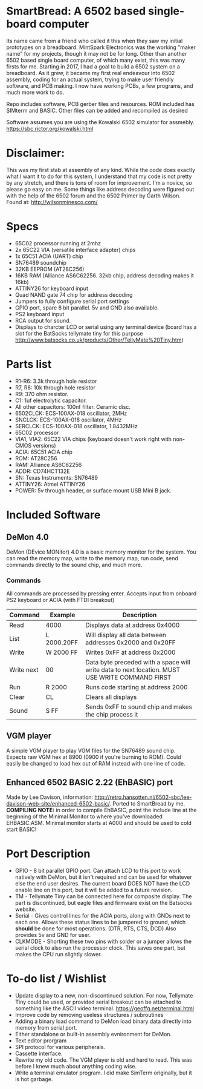 # SmartBread: A 6502 based single-board computer 
Its name came from a friend who called it this when they saw my initial prototypes on a breadboard. MintSpark Electronics was the working "maker name" for my projects, though it may not be for long. Other than another 6502 based single board computer, of which many exist, this was many firsts for me. Starting in 2017, I had a goal to build a 6502 system on a breadboard. As it grew, it became my first real endeavour into 6502 assembly, coding for an actual system, trying to make user friendly software, and PCB making. I now have working PCBs, a few programs, and much more work to do. 

Repo includes software, PCB gerber files and resources. ROM included has SIMterm and BASIC. Other files can be added and recompiled as desired 

Software assumes you are using the Kowalski 6502 simulator for assmebly. https://sbc.rictor.org/kowalski.html 

# Disclaimer: 
This was my first stab at assembly of any kind. While the code does exactly what I want it to do for this system, I understand that my code is not pretty by any stretch, and there is tons of room for improvement. I'm a novice, so please go easy on me. Some things like address decoding were figured out with the help of the 6502 forum and the 6502 Primer by Garth Wilson. Found at: http://wilsonminesco.com/

# Specs
- 65C02 processor running at 2mhz
- 2x 65C22 VIA (versatile interface adapter) chips
- 1x 65C51 ACIA (UART) chip
- SN76489 soundchip
- 32KB EEPROM (AT28C256)
- 16KB RAM (Alliance AS6C62256. 32kb chip, address decoding makes it 16kb)
- ATTINY26 for keyboard input
- Quad NAND gate 74 chip for address decoding
- Jumpers to fully configure serial port settings
- GPIO port, spare 8 bit parallel. 5v and GND also available. 
- PS2 keyboard input
- RCA output for sound. 
- Displays to charcter LCD or serial using any terminal device (board has a slot for the BatSocks tellymate tiny for this purpose http://www.batsocks.co.uk/products/Other/TellyMate%20Tiny.htm)

# Parts list
- R1-R6: 3.3k through hole resistor
- R7, R8: 10k through hole resistor
- R9: 370 ohm resistor. 
- C1: 1uf electrolytic capacitor. 
- All other capacitors: 100nf filter. Ceramic disc.
- 6502CLCK: ECS-100AX-018 oscillator, 2MHz
- SNCLCK: ECS-100AX-018 oscillator, 4MHz
- SERCLCK: ECS-100AX-018 oscillator, 1.8432MHz
- 65C02 processor
- VIA1, VIA2: 65C22 VIA chips (keyboard doesn't work right with non-CMOS versions)
- ACIA: 65C51 ACIA chip
- ROM: AT28C256
- RAM: Alliance AS6C62256
- ADDR: CD74HCT132E
- SN: Texas Instruments: SN76489
- ATTINY26: Atmel ATTINY26
- POWER: 5v through header, or surface mount USB Mini B jack. 

# Included Software
## DeMon 4.0
DeMon (DEvice MONitor) 4.0 is a basic memory monitor for the system. You can read the memory map, write to the memory map, run code, send commands directly to the sound chip, and much more. 
### Commands
All commands are processed by pressing enter. Accepts input from onboard PS2 keyboard or ACIA (with FTDI breakout)


| Command | Example | Description |         
| --------------- | --------------- | --------------- |
| Read  | 4000  | Displays data at address 0x4000  |
| List |L 2000.20FF| Will display all data between addresses 0x2000 and 0x20FF |
| Write  | W 2000 FF | Writes 0xFF at address 0x2000  |
| Write next | 00 | Data byte preceded with a space will write data to next location. MUST USE WRITE COMMAND FIRST |
| Run | R 2000 | Runs code starting at address 2000 | 
| Clear | CL | Clears all displays |
| Sound | S FF | Sends 0xFF to sound chip and makes the chip process it | 

## VGM player
A simple VGM player to play VGM files for the SN76489 sound chip. Expects raw VGM hex at 8900 (0900 if you're burning to ROM). Could easily be changed to load hex out of RAM instead with one line of code. 

## Enhanced 6502 BASIC 2.22 (EhBASIC) port
Made by Lee Davison, information: http://retro.hansotten.nl/6502-sbc/lee-davison-web-site/enhanced-6502-basic/. Ported to SmartBread by me. **COMPILING NOTE:** in order to compile EhBASIC, point the include line at the beginning of the Minimal Monitor to where you've downloaded EHBASIC.ASM. Minimal monitor starts at A000 and should be used to cold start BASIC! 

# Port Description
- GPIO - 8 bit parallel GPIO port. Can attach LCD to this port to work natively with DeMon, but it isn't required and can be used for whatever else the end user desires. The current board DOES NOT have the LCD enable line on this port, but it will be added to a future revision. 
- TM - Tellymate Tiny can be connected here for composite display. The part is discontinued, but eagle files and firmware exist on the Batsocks website. 
- Serial - Gives control lines for the ACIA ports, along with GNDs next to each one. Allows these status lines to be jumpered to ground, which **should** be done for most operations. (DTR, RTS, CTS, DCD) Also provides 5v and GND for user. 
- CLKMODE - Shorting these two pins with solder or a jumper allows the serial clock to also run the processor clock. This saves one part, but makes the CPU run slightly slower. 


# To-do list / Wishlist 
- Update display to a new, non-discontinued solution. For now, Tellymate Tiny could be used, or provided serial breakout can be attached to something like the ASCII video terminal. https://geoffg.net/terminal.html
- Improve code by removing useless structures / subroutines
- Adding a binary load command to DeMon load binary data directly into memory from serial port. 
- Either standalone or built-in assembly evnironment for DeMon. 
- Text editor prorgram
- SPI protocol for various peripherals. 
- Cassette interface. 
- Rewrite my old code. The VGM player is old and hard to read. This was before I knew much about anything coding wise. 
- Write a terminal emulator program. I did make SimTerm originally, but it is hot garbage. 
